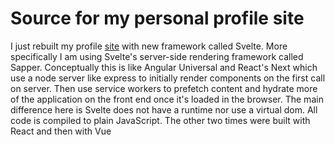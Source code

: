
# Source for my personal profile site 

I just rebuilt my profile [site](https://herrell.dev) with new framework called Svelte. More specifically I am using Svelte's server-side rendering framework called Sapper. Conceptually this is like Angular Universal and React's 	Next which use a node server like express to initially render components on the first call on server. Then use service workers to prefetch content and hydrate more of the application on the front end once it's loaded in the browser. The main difference here is Svelte does not have a runtime nor use a virtual dom. All code is compiled to plain JavaScript. The other two times were built with React and then with Vue




